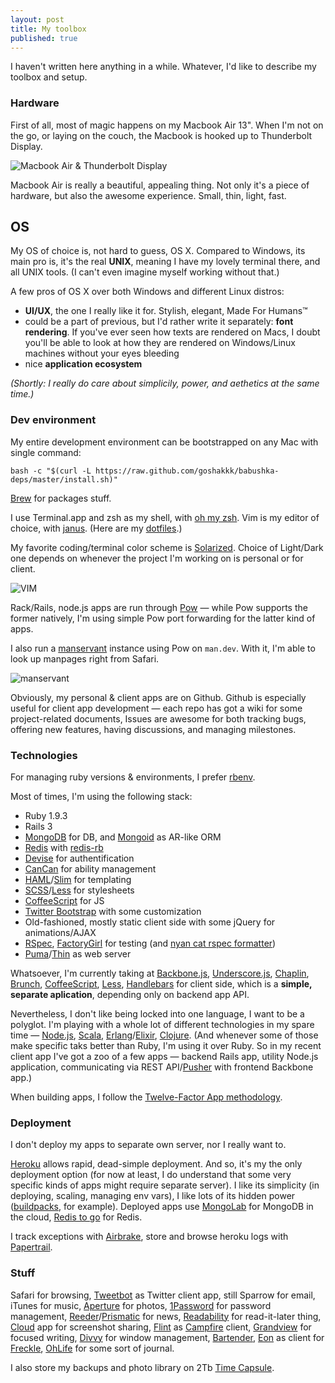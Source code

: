 ```yaml
---
layout: post
title: My toolbox
published: true
---
```


I haven't written here anything in a while. Whatever, I'd like to describe my toolbox and setup.

### Hardware

First of all, most of magic happens on my Macbook Air 13". When I'm not on the go, or laying on the couch, the Macbook is hooked up to Thunderbolt Display.

![Macbook Air & Thunderbolt Display](http://f.cl.ly/items/1S3s330j0X001e0n2d14/Image%202012.08.06%204:46:01%20PM.png)

Macbook Air is really a beautiful, appealing thing. Not only it's a piece of hardware, but also the awesome experience. Small, thin, light, fast.

## OS

My OS of choice is, not hard to guess, OS X. Compared to Windows, its main pro is, it's the real **UNIX**, meaning I have my lovely terminal there, and all UNIX tools. (I can't even imagine myself working without that.)

A few pros of OS X over both Windows and different Linux distros:

* **UI/UX**, the one I really like it for. Stylish, elegant, Made For Humans™
* could be a part of previous, but I'd rather write it separately: **font rendering**. If you've ever seen how texts are rendered on Macs, I doubt you'll be able to look at how they are rendered on Windows/Linux machines without your eyes bleeding
* nice **application ecosystem**

*(Shortly: I really do care about simplicily, power, and aethetics at the same time.)*

### Dev environment

My entire development environment can be bootstrapped on any Mac with single command:

    bash -c "$(curl -L https://raw.github.com/goshakkk/babushka-deps/master/install.sh)"
    
[Brew](http://mxcl.github.com/homebrew/) for packages stuff.
    
I use Terminal.app and zsh as my shell, with [oh my zsh](https://github.com/robbyrussell/oh-my-zsh/). Vim is my editor of choice, with [janus](https://github.com/carlhuda/janus). (Here are my [dotfiles](https://github.com/goshakkk/dotfiles).)

My favorite coding/terminal color scheme is [Solarized](http://ethanschoonover.com/solarized). Choice of Light/Dark one depends on whenever the project I'm working on is personal or for client.

![VIM](http://f.cl.ly/items/3I1N3Q1q0x080x0P463W/Screen%20Shot%202012-08-06%20at%205.48.40%20PM.png)

Rack/Rails, node.js apps are run through [Pow](http://pow.cx) — while Pow supports the former natively, I'm using simple Pow port forwarding for the latter kind of apps.

I also run a [manservant](https://github.com/jimeh/manservant) instance using Pow on `man.dev`. With it, I'm able to look up manpages right from Safari.

![manservant](http://f.cl.ly/items/0B3T0F022e0e2T2R1k2x/Screen%20Shot%202012-08-06%20at%205.26.30%20PM.png)

Obviously, my personal & client apps are on Github. Github is especially useful for client app development — each repo has got a wiki for some project-related documents, Issues are awesome for both tracking bugs, offering new features, having discussions, and managing milestones.

### Technologies

For managing ruby versions & environments, I prefer [rbenv](https://github.com/sstephenson/rbenv/).

Most of times, I'm using the following stack:

* Ruby 1.9.3
* Rails 3
* [MongoDB](http://www.mongodb.org) for DB, and [Mongoid](http://mongoid.org/en/mongoid/index.html) as AR-like ORM
* [Redis](http://redis.io) with [redis-rb](https://github.com/redis/redis-rb)
* [Devise](https://github.com/plataformatec/devise) for authentification
* [CanCan](https://github.com/ryanb/cancan/) for ability management
* [HAML](http://haml.info)/[Slim](http://slim-lang.com) for templating
* [SCSS](http://sass-lang.com)/[Less](http://lesscss.org) for stylesheets
* [CoffeeScript](http://coffeescript.org) for JS
* [Twitter Bootstrap](http://twitter.github.com/bootstrap/) with some customization
* Old-fashioned, mostly static client side with some jQuery for animations/AJAX
* [RSpec](https://github.com/rspec/rspec/), [FactoryGirl](https://github.com/thoughtbot/factory_girl/) for testing (and [nyan cat rspec formatter](https://github.com/mattsears/nyan-cat-formatter))
* [Puma](http://puma.io)/[Thin](http://code.macournoyer.com/thin/) as web server

Whatsoever, I'm currently taking at [Backbone.js](http://backbonejs.org), [Underscore.js](http://underscorejs.org), [Chaplin](https://github.com/chaplinjs/chaplin), [Brunch](http://brunch.io), [CoffeeScript](http://coffeescript.org), [Less](http://lesscss.org), [Handlebars](http://handlebarsjs.com) for client side, which is a **simple, separate aplication**, depending only on backend app API.

Nevertheless, I don't like being locked into one language, I want to be a polyglot. I'm playing with a whole lot of different technologies in my spare time — [Node.js](http://nodejs.org), [Scala](http://www.scala-lang.org), [Erlang](http://www.erlang.org)/[Elixir](http://elixir-lang.org), [Clojure](http://clojure.org). (And whenever some of those make specific taks better than Ruby, I'm using it over Ruby. So in my recent client app I've got a zoo of a few apps — backend Rails app, utility Node.js application, communicating via REST API/[Pusher](http://pusher.com) with frontend Backbone app.)

When building apps, I follow the [Twelve-Factor App methodology](http://www.12factor.net).

### Deployment

I don't deploy my apps to separate own server, nor I really want to.

[Heroku](http://heroku.com) allows rapid, dead-simple deployment. And so, it's my the only deployment option (for now at least, I do understand that some very specific kinds of apps might require separate server). I like its simplicity (in deploying, scaling, managing env vars), I like lots of its hidden power ([buildpacks](https://devcenter.heroku.com/articles/buildpacks), for example). Deployed apps use [MongoLab](https://addons.heroku.com/mongolab) for MongoDB in the cloud, [Redis to go](https://addons.heroku.com/redistogo) for Redis.

I track exceptions with [Airbrake](https://addons.heroku.com/airbrake), store and browse heroku logs with [Papertrail](https://addons.heroku.com/papertrail).

### Stuff

Safari for browsing, [Tweetbot](http://tapbots.com/tweetbot_mac/) as Twitter client app, still Sparrow for email, iTunes for music, [Aperture](http://apple.com/aperture/) for photos, [1Password](https://agilebits.com/onepassword) for password management, [Reeder](http://reederapp.com/)/[Prismatic](http://getprismatic.com) for news, [Readability](http://www.readability.com/) for read-it-later thing, [Cloud](http://getcloudapp.com) app for screenshot sharing, [Flint](http://giantcomet.com/flint/) as [Campfire](http://campfirenow.com) client, [Grandview](http://www.darkheartfelt.com/grandview) for focused writing, [Divvy](http://mizage.com/divvy/) for window management, [Bartender](http://www.macbartender.com), [Eon](http://fuelcollective.com/eon) as client for [Freckle](http://letsfreckle.com), [OhLife](https://ohlife.com) for some sort of journal.

I also store my backups and photo library on 2Tb [Time Capsule](http://www.apple.com/timecapsule/).